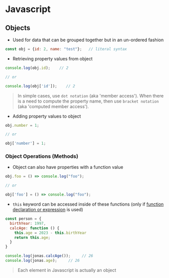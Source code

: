 # **Javascript**

## **Objects**

* Used for data that can be grouped together but in an un-ordered fashion

```javascript
const obj = {id: 2, name: "test"};   // literal syntax
```

* Retrieving property values from object

```javascript
console.log(obj.id);    // 2

// or

console.log(obj['id']);    // 2
```

> In simple cases, use `dot notation` (aka 'member access'). When there is a need to compute the property name, then use `bracket notation` (aka 'computed member access').

* Adding property values to object

```javascript
obj.number = 1;

// or

obj['number'] = 1;
```

### **Object Operations (Methods)**

* Object can also have properties with a function value

```javascript
obj.foo = () => console.log("foo");

// or

obj['foo'] = () => console.log("foo");
```

* `this` keyword can be accessed inside of these functions (only if [function declaration or expression](functions.md) is used)

```javascript
const person = {
  birthYear: 1997,
  calcAge: function () {
    this.age = 2023 - this.birthYear
    return this.age;
  }
}

console.log(jonas.calcAge());     // 26
console.log(jonas.age);     // 26
```

> Each element in Javascript is actually an object